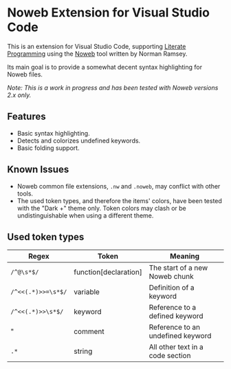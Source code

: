 # Noweb Extension for Visual Studio Code

This is an extension for Visual Studio Code, supporting [Literate Programming](http://www.literateprogramming.com) using
the [Noweb](https://www.cs.tufts.edu/~nr/noweb/) tool written by Norman Ramsey.

Its main goal is to provide a somewhat decent syntax highlighting for Noweb files.

*Note: This is a work in progress and has been tested with Noweb versions 2.x only.*

## Features

- Basic syntax highlighting.
- Detects and colorizes undefined keywords.
- Basic folding support.

## Known Issues

- Noweb common file extensions, `.nw` and `.noweb`, may conflict with other tools.
- The used token types, and therefore the items' colors, have been tested with the "Dark +" theme only. Token colors may clash or be undistinguishable when using a different theme.

## Used token types

| Regex | Token | Meaning |
|-------|-------|---------|
| `/^@\s*$/` | function[declaration] | The start of a new Noweb chunk |
| `/^<<(.*)>>=\s*$/` | variable | Definition of a keyword |
| `/^<<(.*)>>\s*$/` | keyword | Reference to a defined keyword |
| " | comment | Reference to an undefined keyword |
| `.*` | string | All other text in a code section |

